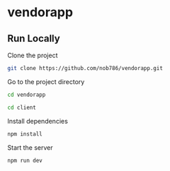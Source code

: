 # vendorapp
 
## Run Locally

Clone the project

```bash
git clone https://github.com/nob786/vendorapp.git
```

Go to the project directory

```bash
cd vendorapp
```
```bash
cd client
```

Install dependencies

```bash
npm install
```

Start the server

```bash
npm run dev
```

